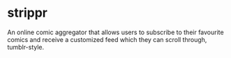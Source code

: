 strippr
=======
An online comic aggregator that allows users to subscribe to their favourite comics and receive a customized feed which they can scroll through, tumblr-style. 
